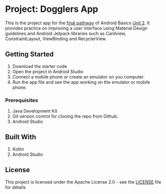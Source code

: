 # Project: Dogglers App
This is the project app for the 
[final pathway](https://developer.android.com/courses/pathways/android-basics-kotlin-unit-2-pathway-3) of Android Basics 
[Unit 2](https://developer.android.com/courses/android-basics-kotlin/unit-2). It provides practice on improving a 
user interface using Material Design guidelines and Android Jetpack libraries such as Cardview, ConstraintLayout, ViewBinding and RecyclerView.

## Getting Started
1. Download the starter code
2. Open the project in Android Studio
3. Connect a mobile phone or create an emulator on you computer.
4. Run the app file and see the app working on the emulator or mobile phone.

### Prerequisites
1. Java Development Kit
2. Git version control for cloning the repo from Github.
3. Android Studio

## Built With
1. Kotlin
2. Android Studio

## License

This project is licensed under the Apache License 2.0 - see the [LICENSE](LICENSE) file for details
